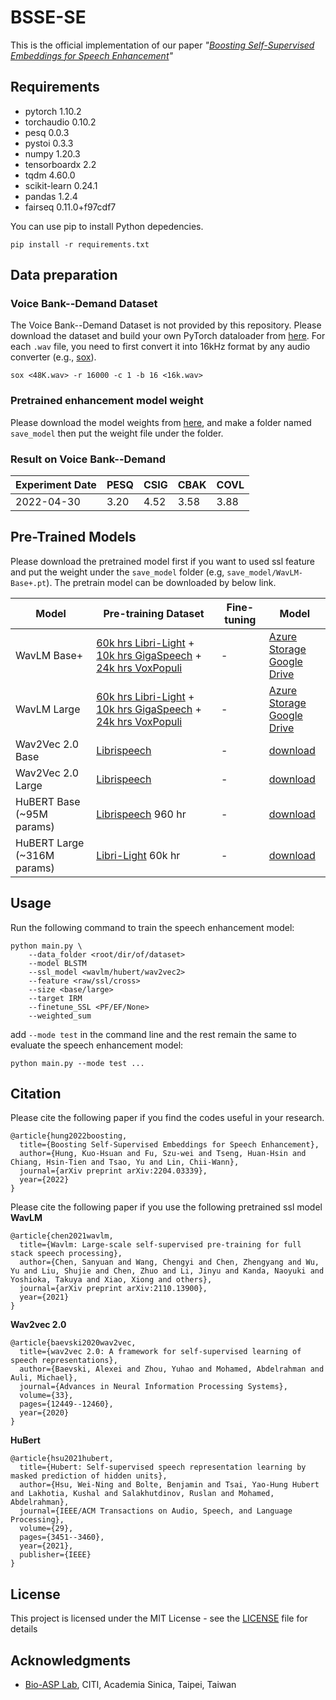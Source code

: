 # BSSE-SE
This is the official implementation of our paper *"[Boosting Self-Supervised Embeddings for Speech Enhancement](https://arxiv.org/abs/2204.03339)"*

## Requirements
- pytorch 1.10.2
- torchaudio 0.10.2
- pesq 0.0.3
- pystoi 0.3.3
- numpy 1.20.3
- tensorboardx 2.2
- tqdm 4.60.0
- scikit-learn 0.24.1
- pandas 1.2.4
- fairseq 0.11.0+f97cdf7

You can use pip to install Python depedencies.

```
pip install -r requirements.txt
```

## Data preparation

### Voice Bank--Demand Dataset
The Voice Bank--Demand Dataset is not provided by this repository. Please download the dataset and build your own PyTorch dataloader from [here](https://datashare.is.ed.ac.uk/handle/10283/1942?show=full).
For each `.wav` file, you need to first convert it into 16kHz format by any audio converter (e.g., [sox](http://sox.sourceforge.net/)).
```
sox <48K.wav> -r 16000 -c 1 -b 16 <16k.wav>
```

### Pretrained enhancement model weight
Please download the model weights from [here](https://drive.google.com/file/d/1s2EzhwCEvfJ-4COIz4LcdVXI8WexsJZE/view?usp=sharing), and make a folder named `save_model` then put the weight file under the folder. 

### Result on Voice Bank--Demand
Experiment Date | PESQ | CSIG | CBAK | COVL
-|-|-|-|-
2022-04-30 | 3.20 | 4.52 | 3.58 | 3.88

## Pre-Trained Models
Please download the pretrained model first if you want to used ssl feature and put the weight under the `save_model` folder (e.g, `save_model/WavLM-Base+.pt`). The pretrain model can be downloaded by below link.

Model | Pre-training Dataset | Fine-tuning | Model
|---|---|---|---
WavLM Base+ | [60k hrs Libri-Light](https://github.com/facebookresearch/libri-light) + [10k hrs GigaSpeech](https://github.com/SpeechColab/GigaSpeech) + [24k hrs VoxPopuli](https://github.com/facebookresearch/voxpopuli/tree/main)| -  |  [Azure Storage](https://msranlcmtteamdrive.blob.core.windows.net/share/wavlm/WavLM-Base+.pt?sv=2020-04-08&st=2021-11-05T00%3A34%3A47Z&se=2022-10-06T00%3A34%3A00Z&sr=b&sp=r&sig=Gkf1IByHaIn1t%2FVEd9D6WHjZ3zu%2Fk5eSdoj21UytKro%3D) <br> [Google Drive](https://drive.google.com/file/d/1PlbT_9_B4F9BsD_ija84sUTVw7almNX8/view?usp=sharing) 
WavLM Large | [60k hrs Libri-Light](https://github.com/facebookresearch/libri-light) + [10k hrs GigaSpeech](https://github.com/SpeechColab/GigaSpeech) + [24k hrs VoxPopuli](https://github.com/facebookresearch/voxpopuli/tree/main)| -  | [Azure Storage](https://msranlcmtteamdrive.blob.core.windows.net/share/wavlm/WavLM-Large.pt?sv=2020-08-04&st=2021-11-22T10%3A03%3A53Z&se=2022-11-23T10%3A03%3A00Z&sr=b&sp=r&sig=3kB8dwTCyIS8YQ7gW5oXmDrXV%2FAaLmoxBS37oPpFsz4%3D) <br> [Google Drive](https://drive.google.com/file/d/1rMu6PQ9vz3qPz4oIm72JDuIr5AHIbCOb/view?usp=sharing) 
Wav2Vec 2.0 Base | [Librispeech](http://www.openslr.org/12) | -  | [download](https://dl.fbaipublicfiles.com/fairseq/wav2vec/wav2vec_small.pt)
Wav2Vec 2.0 Large | [Librispeech](http://www.openslr.org/12)  | -  | [download](https://dl.fbaipublicfiles.com/fairseq/wav2vec/libri960_big.pt)
HuBERT Base (~95M params) | [Librispeech](http://www.openslr.org/12) 960 hr | - | [download](https://dl.fbaipublicfiles.com/hubert/hubert_base_ls960.pt)
HuBERT Large (~316M params) | [Libri-Light](https://github.com/facebookresearch/libri-light) 60k hr | - | [download](https://dl.fbaipublicfiles.com/hubert/hubert_large_ll60k.pt)




## Usage
Run the following command to train the speech enhancement model:
```
python main.py \
    --data_folder <root/dir/of/dataset> 
    --model BLSTM 
    --ssl_model <wavlm/hubert/wav2vec2>
    --feature <raw/ssl/cross> 
    --size <base/large> 
    --target IRM 
    --finetune_SSL <PF/EF/None> 
    --weighted_sum
```

add `--mode test` in the command line and the rest remain the same to evaluate the speech enhancement model:
```
python main.py --mode test ... 
```


## Citation
Please cite the following paper if you find the codes useful in your research.

```
@article{hung2022boosting,
  title={Boosting Self-Supervised Embeddings for Speech Enhancement},
  author={Hung, Kuo-Hsuan and Fu, Szu-wei and Tseng, Huan-Hsin and Chiang, Hsin-Tien and Tsao, Yu and Lin, Chii-Wann},
  journal={arXiv preprint arXiv:2204.03339},
  year={2022}
}
```
Please cite the following paper if you use the following pretrained ssl model
**WavLM**
```
@article{chen2021wavlm,
  title={Wavlm: Large-scale self-supervised pre-training for full stack speech processing},
  author={Chen, Sanyuan and Wang, Chengyi and Chen, Zhengyang and Wu, Yu and Liu, Shujie and Chen, Zhuo and Li, Jinyu and Kanda, Naoyuki and Yoshioka, Takuya and Xiao, Xiong and others},
  journal={arXiv preprint arXiv:2110.13900},
  year={2021}
}
```
**Wav2vec 2.0**
```
@article{baevski2020wav2vec,
  title={wav2vec 2.0: A framework for self-supervised learning of speech representations},
  author={Baevski, Alexei and Zhou, Yuhao and Mohamed, Abdelrahman and Auli, Michael},
  journal={Advances in Neural Information Processing Systems},
  volume={33},
  pages={12449--12460},
  year={2020}
}
```
**HuBert**
```
@article{hsu2021hubert,
  title={Hubert: Self-supervised speech representation learning by masked prediction of hidden units},
  author={Hsu, Wei-Ning and Bolte, Benjamin and Tsai, Yao-Hung Hubert and Lakhotia, Kushal and Salakhutdinov, Ruslan and Mohamed, Abdelrahman},
  journal={IEEE/ACM Transactions on Audio, Speech, and Language Processing},
  volume={29},
  pages={3451--3460},
  year={2021},
  publisher={IEEE}
}
```

## License
This project is licensed under the MIT License - see the [LICENSE](LICENSE) file for details

## Acknowledgments
* [Bio-ASP Lab](https://bio-asplab.citi.sinica.edu.tw), CITI, Academia Sinica, Taipei, Taiwan
